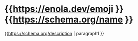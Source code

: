 # {{https://enola.dev/emoji }} {{https://schema.org/name }}

{{https://schema.org/description | paragraph1 }}
